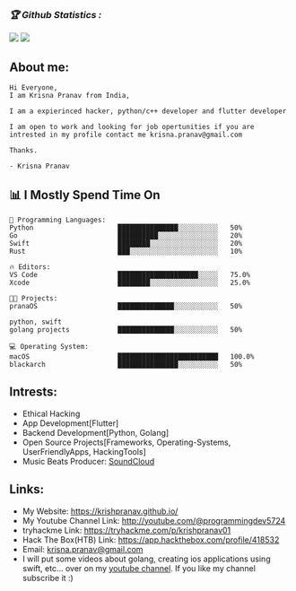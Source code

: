 
<h3><b><i>🏆 Github Statistics :</i></b></h3>
<!-- <a href="https://github.com/krishpranav"><img width=550 src="https://github-profile-trophy.vercel.app/?username=krishpranav&theme=dracula&no-frame=true&title=Followers,Stars,Commit,Repository,Issues"/></a> -->
<a href="https://github.com/krishpranav"><img src="https://github-profile-trophy.vercel.app/?username=krishpranav&theme=darkhub&margin-w=13&margin-h=15&column=7"/></a>

<a href="https://github.com/anuraghazra/github-readme-stats">
  <img src="https://github-readme-stats.vercel.app/api?username=krishpranav&show_icons=true&theme=midnight-purple&line_height=24&hide=stars&bg_color=0d1117" />
</a>

## About me:
```text
Hi Everyone,
I am Krisna Pranav from India,

I am a expierinced hacker, python/c++ developer and flutter developer

I am open to work and looking for job opertunities if you are intrested in my profile contact me krisna.pranav@gmail.com

Thanks.

- Krisna Pranav
```


## 📊 **I Mostly Spend Time On** 

```text
💬 Programming Languages: 
Python                     ███████████████░░░░░░░░░░   50%
Go                         ██████████░░░░░░░░░░░░░░░   20%  
Swift                      ████████░░░░░░░░░░░░░░░░░   20%  
Rust                       ███░░░░░░░░░░░░░░░░░░░░░░   10%

🔥 Editors: 
VS Code                    ████████████████████░░░░░   75.0%
Xcode                      ████████░░░░░░░░░░░░░░░░░   25.0%

🐱‍💻 Projects: 
pranaOS                    ██████████████░░░░░░░░░░░   50% 

python, swift
golang projects            ██████████████░░░░░░░░░░░   50% 

💻 Operating System: 
macOS                      █████████████████████████   100.0%
blackarch                  ███████████████░░░░░░░░░░   50%

```

## Intrests:
- Ethical Hacking
- App Development[Flutter]
- Backend Development[Python, Golang]
- Open Source Projects[Frameworks, Operating-Systems, UserFriendlyApps, HackingTools]
- Music Beats Producer: [SoundCloud](https://soundcloud.com/krisna-pranav-elangovan)

## Links:
- My Website: https://krishpranav.github.io/
- My Youtube Channel Link: http://youtube.com/@programmingdev5724
- tryhackme Link: https://tryhackme.com/p/krishpranav01
- Hack The Box(HTB) Link: https://app.hackthebox.com/profile/418532
- Email: krisna.pranav@gmail.com
- I will put some videos about golang, creating ios applications using swift, etc... over on my [youtube channel](https://www.youtube.com/channel/UCW5diH8AVgy-b8BsDrDqNNw). If you like my channel subscribe it :)
